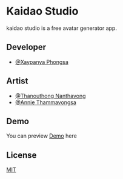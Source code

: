 
# Kaidao Studio

kaidao studio is a free avatar generator app.


## Developer

- [@Xaypanya Phongsa](https://www.facebook.com/Xaypanya.Phongsaaaa/)

## Artist

- [@Thanouthong Nanthavong](https://www.facebook.com/profile.php?id=100068467746235)
- [@Annie Thammavongsa](https://www.facebook.com/profile.php?id=100007088958184)

## Demo

You can preview [Demo](https://kaidao-studio.com) here




## License

[MIT](https://choosealicense.com/licenses/mit/)

